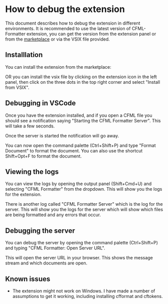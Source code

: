 # How to debug the extension

This document describes how to debug the extension in different environments.
It is recommended to use the latest version of CFML-Formatter extension, you can get the version from the extension panel or from the [marketplace](https://marketplace.visualstudio.com/items?itemName=markdrew.cfml-formatter) or via the VSIX file provided.

## Installlation

You can install the extension from the marketplace:

OR you can install the vsix file by clicking on the extension icon in the left panel, then click on the three dots in the top right corner and select "Install from VSIX".

## Debugging in VSCode

Once you have the extension installed, and if you open a CFML file you should see a notification saying "Starting the CFML Formatter Server". This will take a few seconds.

Once the server is started the notification will go away.

You can now open the command palette (Ctrl+Shift+P) and type "Format Document" to format the document. You can also use the shortcut Shift+Opt+F to format the document.

## Viewing the logs

You can view the logs by opening the output panel (Shift+Cmd+U) and selecting "CFML Formatter" from the dropdown. This will show you the logs for the extension.

There is another log called "CFML Formatter Server" which is the log for the server. This will show you the logs for the server which will show which files are being formatted and any errors that occur.

## Debugging the server

You can debug the server by opening the command palette (Ctrl+Shift+P) and typing "CFML Formatter: Open Server URL".

This will open the server URL in your browser. This shows the message stream and which documents are open.

## Known issues

- The extension might not work on Windows. I have made a number of assumptions to get it working, including installing cfformat and cftokens.
